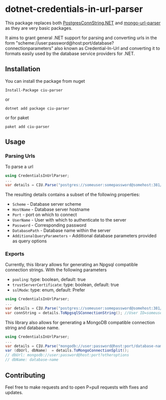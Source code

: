 # dotnet-credentials-in-url-parser

This package replaces both [PostgresConnString.NET](https://github.com/bolorundurowb/PostgresConnString.NET/tree/master) and [mongo-url-parser](https://github.com/bolorundurowb/mongo-url-parser) as they are very basic packages.

It aims to grant general .NET support for parsing and converting urls in the form "scheme://user:password@host:port/database?connectionparameters" also known as Credential-In-Url and converting it to formats easily used by the database service providers for .NET.


## Installation

You can install the package from nuget

```
Install-Package ciu-parser
```

or

```
dotnet add package ciu-parser
```

or for paket

```
paket add ciu-parser
```

## Usage

### Parsing Urls

To parse a url

```csharp
using CredentialsInUrlParser;
...
var details = CIU.Parse("postgres://someuser:somepassword@somehost:381/somedatabase");
```

The resulting details contains a subset of the following properties:

* `Scheme` - Database server scheme
* `HostName` - Database server hostname
* `Port` - port on which to connect
* `UserName` - User with which to authenticate to the server
* `Password` - Corresponding password
* `DatabasePath` - Database name within the server
* `AdditionalQueryParameters` - Additional database parameters provided as query options

### Exports

Currently, this library allows for generating an Npgsql compatible connection strings. With the following parameters

* `pooling`: type: boolean, default: true
* `trustServerCertificate`: type: boolean, default: true
* `sslMode`: type: enum, default: Prefer

```csharp
using CredentialsInUrlParser;
...
var details = CIU.Parse("postgres://someuser:somepassword@somehost:381/somedatabase");
var connString = details.ToNpgsqlSConnectionString(); //User ID=someuser;Password=somepassword;Server=somehost;Port=381;Database=somedatabase;Pooling=true;SSL Mode=Prefer;Trust Server Certificate=true
```

This library also allows for generating a MongoDB compatible connection string and database name.

```csharp
using CredentialsInUrlParser;
...
var details = CIU.Parse("mongodb://user:password@host:port/database-name?otheroptions");
var (dbUrl, dbName)  = details.ToMongoConnectionSplit(); 
// dbUrl: mongodb://user:password@host:port?otheroptions
// dbName: database-name
```

## Contributing

Feel free to make requests and to open P=pull requests with fixes and updates.